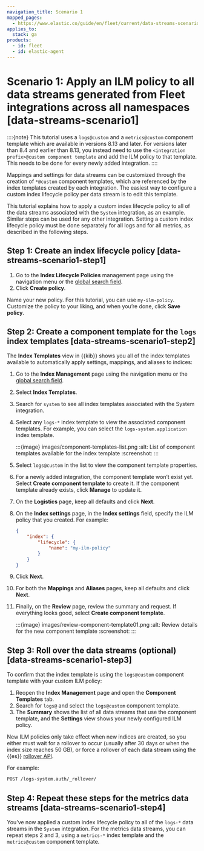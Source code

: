 ```yaml
---
navigation_title: Scenario 1
mapped_pages:
  - https://www.elastic.co/guide/en/fleet/current/data-streams-scenario1.html
applies_to:
  stack: ga
products:
  - id: fleet
  - id: elastic-agent
---
```


# Scenario 1: Apply an ILM policy to all data streams generated from Fleet integrations across all namespaces [data-streams-scenario1]


::::{note}
This tutorial uses a `logs@custom` and a `metrics@custom` component template which are available in versions 8.13 and later. For versions later than 8.4 and earlier than 8.13, you instead need to use the `<integration prefix>@custom component template` and add the ILM policy to that template. This needs to be done for every newly added integration.
::::


Mappings and settings for data streams can be customized through the creation of `*@custom` component templates, which are referenced by the index templates created by each integration. The easiest way to configure a custom index lifecycle policy per data stream is to edit this template.

This tutorial explains how to apply a custom index lifecycle policy to all of the data streams associated with the `System` integration, as an example. Similar steps can be used for any other integration. Setting a custom index lifecycle policy must be done separately for all logs and for all metrics, as described in the following steps.


## Step 1: Create an index lifecycle policy [data-streams-scenario1-step1]

1. Go to the **Index Lifecycle Policies** management page using the navigation menu or the [global search field](/explore-analyze/find-and-organize/find-apps-and-objects.md).
2. Click **Create policy**.

Name your new policy. For this tutorial, you can use `my-ilm-policy`. Customize the policy to your liking, and when you’re done, click **Save policy**.


## Step 2: Create a component template for the `logs` index templates [data-streams-scenario1-step2]

The **Index Templates** view in {{kib}} shows you all of the index templates available to automatically apply settings, mappings, and aliases to indices:

1. Go to the **Index Management** page using the navigation menu or the [global search field](/explore-analyze/find-and-organize/find-apps-and-objects.md).
2. Select **Index Templates**.
3. Search for `system` to see all index templates associated with the System integration.
4. Select any `logs-*` index template to view the associated component templates. For example, you can select the `logs-system.application` index template.

    :::{image} images/component-templates-list.png
    :alt: List of component templates available for the index template
    :screenshot:
    :::

5. Select `logs@custom` in the list to view the component template properties.
6. For a newly added integration, the component template won’t exist yet. Select **Create component template** to create it. If the component template already exists, click **Manage** to update it.
7. On the **Logistics** page, keep all defaults and click **Next**.
8. On the **Index settings** page, in the **Index settings** field, specify the ILM policy that you created. For example:

    ```json
    {
        "index": {
            "lifecycle": {
                "name": "my-ilm-policy"
            }
        }
    }
    ```

9. Click **Next**.
10. For both the **Mappings** and **Aliases** pages, keep all defaults and click **Next**.
11. Finally, on the **Review** page, review the summary and request. If everything looks good, select **Create component template**.

    :::{image} images/review-component-template01.png
    :alt: Review details for the new component template
    :screenshot:
    :::



## Step 3: Roll over the data streams (optional) [data-streams-scenario1-step3]

To confirm that the index template is using the `logs@custom` component template with your custom ILM policy:

1. Reopen the **Index Management** page and open the **Component Templates** tab.
2. Search for `logs@` and select the `logs@custom` component template.
3. The **Summary** shows the list of all data streams that use the component template, and the **Settings** view shows your newly configured ILM policy.

New ILM policies only take effect when new indices are created, so you either must wait for a rollover to occur (usually after 30 days or when the index size reaches 50 GB), or force a rollover of each data stream using the {{es}} [rollover API](https://www.elastic.co/docs/api/doc/elasticsearch/operation/operation-indices-rollover).

For example:

```bash
POST /logs-system.auth/_rollover/
```


## Step 4: Repeat these steps for the metrics data streams [data-streams-scenario1-step4]

You’ve now applied a custom index lifecycle policy to all of the `logs-*` data streams in the `System` integration. For the metrics data streams, you can repeat steps 2 and 3, using a `metrics-*` index template and the `metrics@custom` component template.
